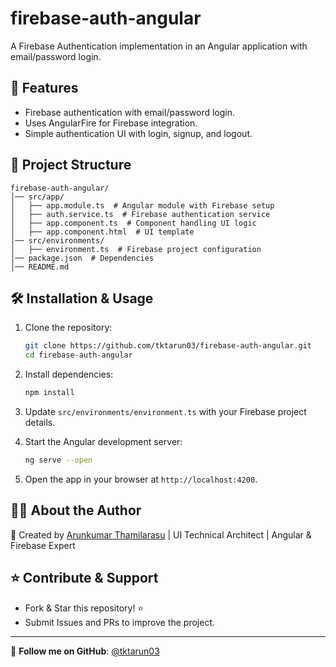 # firebase-auth-angular

A Firebase Authentication implementation in an Angular application with email/password login.

## 🚀 Features
- Firebase authentication with email/password login.
- Uses AngularFire for Firebase integration.
- Simple authentication UI with login, signup, and logout.

## 📂 Project Structure
```
firebase-auth-angular/
│── src/app/
│   ├── app.module.ts  # Angular module with Firebase setup
│   ├── auth.service.ts  # Firebase authentication service
│   ├── app.component.ts  # Component handling UI logic
│   ├── app.component.html  # UI template
│── src/environments/
│   ├── environment.ts  # Firebase project configuration
│── package.json  # Dependencies
│── README.md
```

## 🛠 Installation & Usage

1. Clone the repository:
   ```bash
   git clone https://github.com/tktarun03/firebase-auth-angular.git
   cd firebase-auth-angular
   ```

2. Install dependencies:
   ```bash
   npm install
   ```

3. Update `src/environments/environment.ts` with your Firebase project details.

4. Start the Angular development server:
   ```bash
   ng serve --open
   ```

5. Open the app in your browser at `http://localhost:4200`.

## 👨‍💻 About the Author

🚀 Created by [Arunkumar Thamilarasu](https://github.com/tktarun03) | UI Technical Architect | Angular & Firebase Expert

## ⭐ Contribute & Support
- Fork & Star this repository! ⭐
- Submit Issues and PRs to improve the project.

---
🎯 **Follow me on GitHub**: [@tktarun03](https://github.com/tktarun03)
